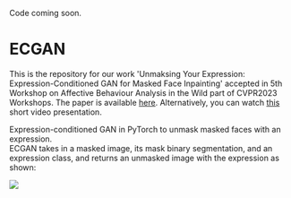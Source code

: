 Code coming soon.

# ECGAN
This is the repository for our work 'Unmaksing Your Expression: Expression-Conditioned GAN for Masked Face Inpainting' accepted in 5th Workshop on Affective Behaviour Analysis in the Wild part of CVPR2023 Workshops. The paper is available [here](https://openaccess.thecvf.com/content/CVPR2023W/ABAW/papers/Sola_Unmasking_Your_Expression_Expression-Conditioned_GAN_for_Masked_Face_Inpainting_CVPRW_2023_paper.pdf). Alternatively, you can watch [this](https://drive.google.com/file/d/1S_q8ZUrGz617OED72Pveeem67_-BndtD/view?usp=sharing) short video presentation. 

Expression-conditioned GAN in PyTorch to unmask masked faces with an expression. \
ECGAN takes in a masked image, its mask binary segmentation, and an expression class, and returns an unmasked image with the expression as shown:

![](example.gif)
